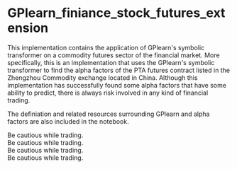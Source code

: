 # GPlearn_finiance_stock_futures_extension
This implementation contains the application of GPlearn's symbolic transformer on a commodity futures sector of the financial market. More specifically, this is an implementation that uses the GPlearn's symbolic transformer to find the alpha factors of the PTA futures contract listed in the Zhengzhou Commodity exchange located in China. Although this implementation has successfully found some alpha factors that have some ability to predict, there is always risk involved in any kind of financial trading.

The definiation and related resources surrounding GPlearn and alpha factors are also included in the notebook.

Be cautious while trading.  
Be cautious while trading.  
Be cautious while trading.  
Be cautious while trading.  
